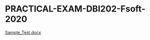 # PRACTICAL-EXAM-DBI202-Fsoft-2020

[Sample_Test.docx](https://github.com/vanvux99/PRACTICAL-EXAM-DBI202-Fsoft-2020/files/7189447/Sample_Test.docx)
